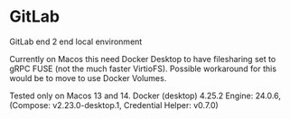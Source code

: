# GitLab
GitLab end 2 end local environment

Currently on Macos this need Docker Desktop to have filesharing set to gRPC FUSE (not the much faster VirtioFS).
Possible workaround for this would be to move to use Docker Volumes.

Tested only on Macos 13 and 14. Docker (desktop) 4.25.2 Engine: 24.0.6, (Compose: v2.23.0-desktop.1, Credential Helper: v0.7.0)

